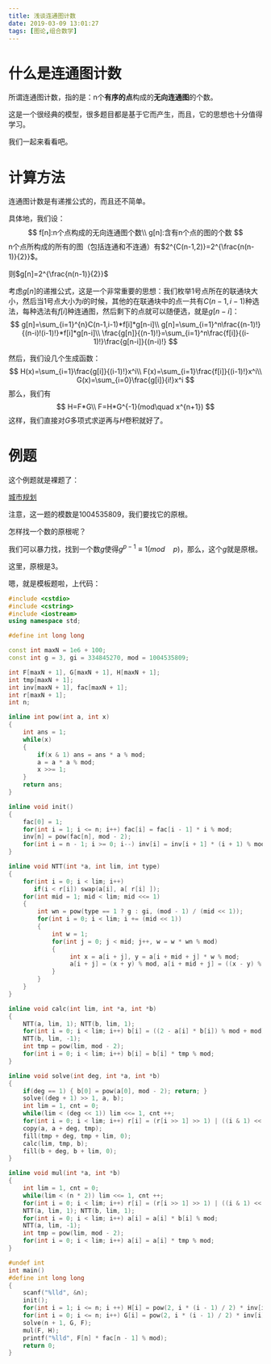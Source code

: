 ```yaml
---
title: 浅谈连通图计数
date: 2019-03-09 13:01:27
tags: [图论,组合数学]
---
```


# 什么是连通图计数

所谓连通图计数，指的是：n个**有序的点**构成的**无向连通图**的个数。

这是一个很经典的模型，很多题目都是基于它而产生，而且，它的思想也十分值得学习。

我们一起来看看吧。

<!--more-->

# 计算方法

连通图计数是有递推公式的，而且还不简单。

具体地，我们设：
$$
f[n]:n个点构成的无向连通图个数\\
g[n]:含有n个点的图的个数
$$
n个点所构成的所有的图（包括连通和不连通）有$2^{C(n-1,2)}=2^{\frac{n(n-1)}{2}}​$。

则$g[n]=2^{\frac{n(n-1)}{2}}$

考虑$g[n]$的递推公式，这是一个非常重要的思想：我们枚举1号点所在的联通块大小，然后当1号点大小为$i$的时候，其他的在联通块中的点一共有$C(n-1,i-1)$种选法，每种选法有$f[i]$种连通图，然后剩下的点就可以随便选，就是$g[n-i]$：
$$
g[n]=\sum_{i=1}^{n}C(n-1,i-1)*f[i]*g[n-i]\\
g[n]=\sum_{i=1}^n\frac{(n-1)!}{(n-i)!(i-1)!}*f[i]*g[n-i]\\
\frac{g[n]}{(n-1)!}=\sum_{i=1}^n\frac{f[i]}{(i-1)!}\frac{g[n-i]}{(n-i)!}
$$

然后，我们设几个生成函数：
$$
H(x)=\sum_{i=1}\frac{g[i]}{(i-1)!}x^i\\
F(x)=\sum_{i=1}\frac{f[i]}{(i-1)!}x^i\\
G(x)=\sum_{i=0}\frac{g[i]}{i!}x^i
$$
那么，我们有
$$
H=F*G\\
F=H*G^{-1}(mod\quad x^{n+1})
$$
这样，我们直接对$G$多项式求逆再与$H$卷积就好了。

# 例题

这个例题就是裸题了：

[城市规划](https://www.luogu.org/problemnew/show/P4841)

注意，这一题的模数是1004535809，我们要找它的原根。

怎样找一个数的原根呢？

我们可以暴力找，找到一个数$g$使得$g^{p-1}\equiv 1(mod\quad p)$，那么，这个$g$就是原根。

这里，原根是3。

嗯，就是模板题啦，上代码：

```c++
#include <cstdio>
#include <cstring>
#include <iostream>
using namespace std;

#define int long long

const int maxN = 1e6 + 100;
const int g = 3, gi = 334845270, mod = 1004535809;

int F[maxN + 1], G[maxN + 1], H[maxN + 1];
int tmp[maxN + 1];
int inv[maxN + 1], fac[maxN + 1];
int r[maxN + 1];
int n;

inline int pow(int a, int x)
{
    int ans = 1;
    while(x)
    {
        if(x & 1) ans = ans * a % mod;
        a = a * a % mod;
        x >>= 1;
    }
    return ans;
}

inline void init()
{
    fac[0] = 1;
    for(int i = 1; i <= n; i++) fac[i] = fac[i - 1] * i % mod;
    inv[n] = pow(fac[n], mod - 2);
    for(int i = n - 1; i >= 0; i--) inv[i] = inv[i + 1] * (i + 1) % mod;
}

inline void NTT(int *a, int lim, int type)
{
    for(int i = 0; i < lim; i++)
       if(i < r[i]) swap(a[i], a[ r[i] ]);
    for(int mid = 1; mid < lim; mid <<= 1)
    {
        int wn = pow(type == 1 ? g : gi, (mod - 1) / (mid << 1));
        for(int i = 0; i < lim; i += (mid << 1))
        {
            int w = 1;
            for(int j = 0; j < mid; j++, w = w * wn % mod)
            {
                 int x = a[i + j], y = a[i + mid + j] * w % mod;
                 a[i + j] = (x + y) % mod, a[i + mid + j] = ((x - y) % mod + mod) % mod;    
            } 
        }
    }
}

inline void calc(int lim, int *a, int *b)
{
    NTT(a, lim, 1); NTT(b, lim, 1);
    for(int i = 0; i < lim; i++) b[i] = ((2 - a[i] * b[i]) % mod + mod) % mod * b[i] % mod;
    NTT(b, lim, -1);
    int tmp = pow(lim, mod - 2);
    for(int i = 0; i < lim; i++) b[i] = b[i] * tmp % mod;
}

inline void solve(int deg, int *a, int *b)
{
    if(deg == 1) { b[0] = pow(a[0], mod - 2); return; }
    solve((deg + 1) >> 1, a, b);
    int lim = 1, cnt = 0;
    while(lim < (deg << 1)) lim <<= 1, cnt ++;
    for(int i = 0; i < lim; i++) r[i] = (r[i >> 1] >> 1) | ((i & 1) << cnt - 1);
    copy(a, a + deg, tmp);
    fill(tmp + deg, tmp + lim, 0);
    calc(lim, tmp, b); 
    fill(b + deg, b + lim, 0);
}

inline void mul(int *a, int *b)
{
    int lim = 1, cnt = 0;
    while(lim < (n * 2)) lim <<= 1, cnt ++;  
    for(int i = 0; i < lim; i++) r[i] = (r[i >> 1] >> 1) | ((i & 1) << cnt - 1);
    NTT(a, lim, 1); NTT(b, lim, 1);
    for(int i = 0; i < lim; i++) a[i] = a[i] * b[i] % mod;
    NTT(a, lim, -1);
    int tmp = pow(lim, mod - 2); 
    for(int i = 0; i < lim; i++) a[i] = a[i] * tmp % mod;
}

#undef int
int main()
#define int long long
{
    scanf("%lld", &n);
    init();
    for(int i = 1; i <= n; i ++) H[i] = pow(2, i * (i - 1) / 2) * inv[i - 1] % mod;
    for(int i = 0; i <= n; i++) G[i] = pow(2, i * (i - 1) / 2) * inv[i] % mod;
    solve(n + 1, G, F);
    mul(F, H);
    printf("%lld", F[n] * fac[n - 1] % mod);
    return 0;
}
```

